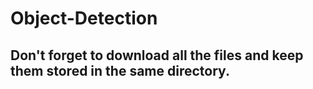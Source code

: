 # Object-Detection


## Don't forget to download all the files and keep them stored in the same directory.
